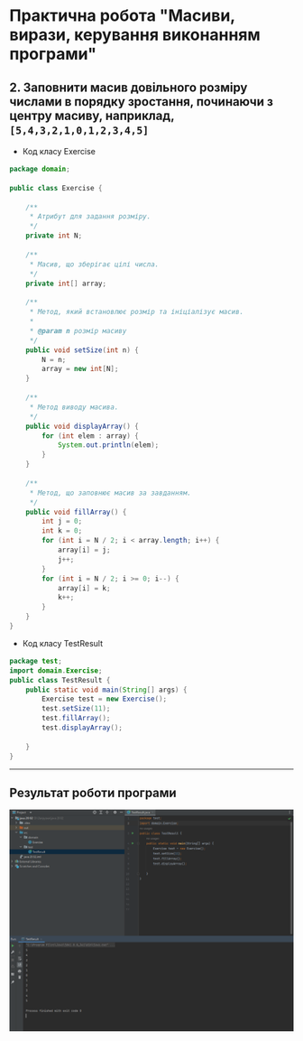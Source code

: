 # Практична робота "Масиви, вирази, керування виконанням програми"
## 2. Заповнити масив довільного розміру числами в порядку зростання, починаючи з центру масиву, наприклад, ````[5,4,3,2,1,0,1,2,3,4,5]````
* Код класу Exercise
```java
package domain;

public class Exercise {

    /**
     * Атрибут для задання розміру.
     */
    private int N;

    /**
     * Масив, що зберігає цілі числа.
     */
    private int[] array;

    /**
     * Метод, який встановлює розмір та ініціалізує масив.
     *
     * @param n розмір масиву
     */
    public void setSize(int n) {
        N = n;
        array = new int[N];
    }

    /**
     * Метод виводу масива.
     */
    public void displayArray() {
        for (int elem : array) {
            System.out.println(elem);
        }
    }

    /**
     * Метод, що заповнює масив за завданням.
     */
    public void fillArray() {
        int j = 0;
        int k = 0;
        for (int i = N / 2; i < array.length; i++) {
            array[i] = j;
            j++;
        }
        for (int i = N / 2; i >= 0; i--) {
            array[i] = k;
            k++;
        }
    }
}
```

* Код класу TestResult

```java
package test;
import domain.Exercise;
public class TestResult {
    public static void main(String[] args) {
        Exercise test = new Exercise();
        test.setSize(11);
        test.fillArray();
        test.displayArray();

    }
}
```
----
## Результат роботи програми
<img src="Resultt.png">

